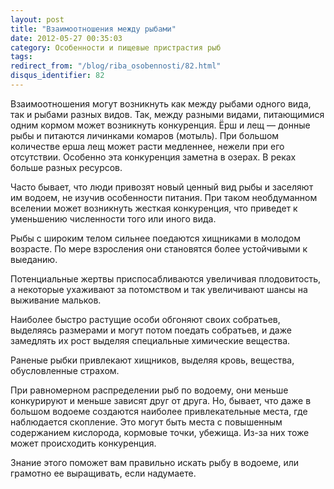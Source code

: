 ```yaml
---
layout: post
title: "Взаимоотношения между рыбами"
date: 2012-05-27 00:35:03
category: Особенности и пищевые пристрастия рыб
tags:
redirect_from: "/blog/riba_osobennosti/82.html"
disqus_identifier: 82
---
```

Взаимоотношения могут возникнуть как между рыбами одного вида, так и
рыбами разных видов. Так, между разными видами, питающимися одним кормом
может возникнуть конкуренция. Ёрш и лещ — донные рыбы и питаются
личинками комаров (мотыль). При большом количестве ерша лещ может расти
медленнее, нежели при его отсутствии. Особенно эта конкуренция заметна в
озерах. В реках больше разных ресурсов.

Часто бывает, что люди привозят новый ценный вид рыбы и заселяют им
водоем, не изучив особенности питания. При таком необдуманном вселении
может возникнуть жесткая конкуренция, что приведет к уменьшению
численности того или иного вида.

Рыбы с широким телом сильнее поедаются хищниками в молодом возрасте. По
мере взросления они становятся более устойчивыми к выеданию.

Потенциальные жертвы приспосабливаются увеличивая плодовитость, а
некоторые ухаживают за потомством и так увеличивают шансы на выживание
мальков.

Наиболее быстро растущие особи обгоняют своих собратьев, выделяясь
размерами и могут потом поедать собратьев, и даже замедлять их рост
выделяя специальные химические вещества.

Раненые рыбки привлекают хищников, выделяя кровь, вещества,
обусловленные страхом.

При равномерном распределении рыб по водоему, они меньше конкурируют и
меньше зависят друг от друга. Но, бывает, что даже в большом водоеме
создаются наиболее привлекательные места, где наблюдается скопление. Это
могут быть места с повышенным содержанием кислорода, кормовые точки,
убежища. Из-за них тоже может происходить конкуренция.

Знание этого поможет вам правильно искать рыбу в водоеме, или грамотно
ее выращивать, если надумаете.
